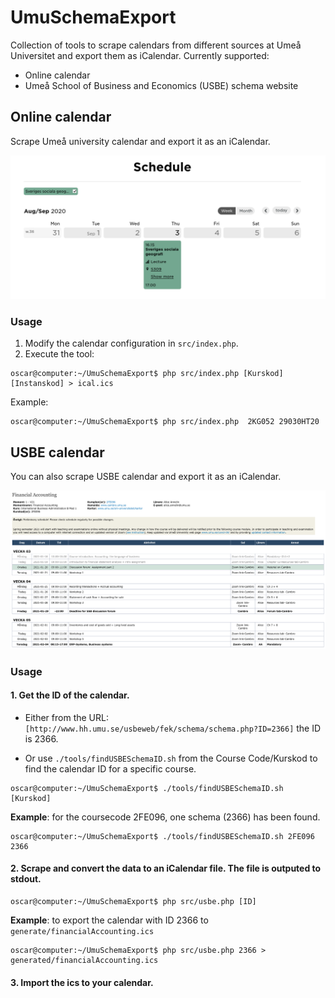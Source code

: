 # UmuSchemaExport
Collection of tools to scrape calendars from different sources at Umeå Universitet and export them as iCalendar.
Currently supported:
- Online calendar
- Umeå School of Business and Economics  (USBE) schema website
## Online calendar
Scrape Umeå university calendar and export it as an iCalendar.


![Image](/static/Schedule.png)

### Usage 
1. Modify the calendar configuration in ```src/index.php```.
2. Execute the tool:
```console
oscar@computer:~/UmuSchemaExport$ php src/index.php [Kurskod] [Instanskod] > ical.ics
```

Example: 
```console
oscar@computer:~/UmuSchemaExport$ php src/index.php  2KG052 29030HT20
```


## USBE calendar
You can also scrape USBE calendar and export it as an iCalendar.


![Image](/static/USBE.png)

### Usage

#### 1. Get the ID of the calendar.
- Either from the URL: ```[http://www.hh.umu.se/usbeweb/fek/schema/schema.php?ID=2366]``` the ID is 2366.

- Or use ```./tools/findUSBESchemaID.sh``` from the Course Code/Kurskod to find the calendar ID for a specific course. 
```console
oscar@computer:~/UmuSchemaExport$ ./tools/findUSBESchemaID.sh [Kurskod]
``` 



**Example**: for the coursecode 2FE096, one schema (2366) has been found.
```console
oscar@computer:~/UmuSchemaExport$ ./tools/findUSBESchemaID.sh 2FE096
2366
``` 


#### 2. Scrape and convert the data to an iCalendar file. The file is outputed to stdout. 
```console
oscar@computer:~/UmuSchemaExport$ php src/usbe.php [ID]
```

**Example**: to export the calendar with ID 2366 to ```generate/financialAccounting.ics```
```console 
oscar@computer:~/UmuSchemaExport$ php src/usbe.php 2366 > generated/financialAccounting.ics
``` 



#### 3. Import the ics to your calendar.
